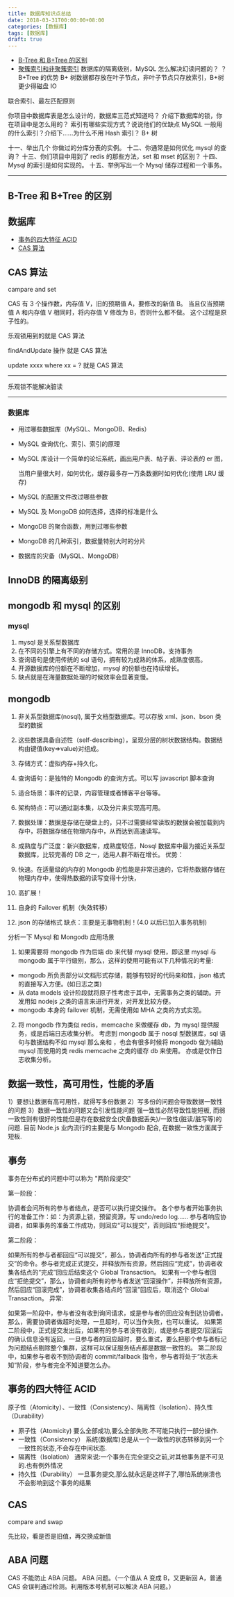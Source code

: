 ```yaml
---
title: 数据库知识点总结
date: 2018-03-31T00:00:00+08:00
categories: [数据库]
tags: [数据库]
draft: true
---
```


- [B-Tree 和 B+Tree 的区别](#B-Tree和B+Tree的区别)
- [聚簇索引和非聚簇索引](#聚簇索引和非聚簇索引)
  数据库的隔离级别，MySQL 怎么解决幻读问题的？
  ？B+Tree 的优势
  B+ 树数据都存放在叶子节点，非叶子节点只存放索引，B+树更少得磁盘 IO

联合索引、最左匹配原则

你项目中数据库表是怎么设计的，数据库三范式知道吗？
介绍下数据库的锁，你在项目中是怎么用的？
索引有哪些实现方式？说说他们的优缺点
MySQL 一般用的什么索引？介绍下......为什么不用 Hash 索引？
B+ 树

十一、举出几个 你做过的分库分表的实例。
十二、你通常是如何优化 mysql 的查询？
十三、你们项目中用到了 redis 的那些方法，set 和 mset 的区别？
十四、Mysql 的索引是如何实现的。
十五、举例写出一个 Mysql 储存过程和一个事务。

---

## B-Tree 和 B+Tree 的区别

## 数据库

- [事务的四大特征 ACID](#事务的四大特征ACID)
- [CAS 算法](#CAS算法)

## CAS 算法

campare and set

CAS 有 3 个操作数，内存值 V，旧的预期值 A，要修改的新值 B。
当且仅当预期值 A 和内存值 V 相同时，将内存值 V 修改为 B，否则什么都不做。
这个过程是原子性的。

乐观锁用到的就是 CAS 算法

findAndUpdate 操作 就是 CAS 算法

update xxxx where xx = ? 就是 CAS 算法

---

乐观锁不能解决脏读

---

### 数据库

- 用过哪些数据库（MySQL、MongoDB、Redis）

- MySQL 查询优化、索引、索引的原理

- MySQL 库设计一个简单的论坛系统，画出用户表、帖子表、评论表的 er 图，

  当用户量很大时，如何优化，缓存最多存一万条数据时如何优化(使用 LRU 缓存)

- MySQL 的配置文件改过哪些参数

- MySQL 及 MongoDB 如何选择，选择的标准是什么

- MongoDB 的聚合函数，用到过哪些参数

- MongoDB 的几种索引，数据量特别大时的分片

- 数据库的灾备（MySQL、MongoDB）

## InnoDB 的隔离级别

## mongodb 和 mysql 的区别

### mysql

1. mysql 是关系型数据库
2. 在不同的引擎上有不同的存储方式。常用的是 InnoDB，支持事务
3. 查询语句是使用传统的 sql 语句，拥有较为成熟的体系，成熟度很高。
4. 开源数据库的份额在不断增加，mysql 的份额也在持续增长。
5. 缺点就是在海量数据处理的时候效率会显著变慢。

## mongodb

1. 非关系型数据库(nosql), 属于文档型数据库。可以存放 xml、json、bson 类型的数据
2. 这些数据具备自述性（self-describing），呈现分层的树状数据结构。数据结构由键值(key=>value)对组成。
3. 存储方式：虚拟内存+持久化。
4. 查询语句：是独特的 Mongodb 的查询方式。可以写 javascript 脚本查询
5. 适合场景：事件的记录，内容管理或者博客平台等等。
6. 架构特点：可以通过副本集，以及分片来实现高可用。
7. 数据处理：数据是存储在硬盘上的，只不过需要经常读取的数据会被加载到内存中，将数据存储在物理内存中，从而达到高速读写。
8. 成熟度与广泛度：新兴数据库，成熟度较低，Nosql 数据库中最为接近关系型数据库，比较完善的 DB 之一，适用人群不断在增长。
   优势：

9. 快速。在适量级的内存的 Mongodb 的性能是非常迅速的，它将热数据存储在物理内存中，使得热数据的读写变得十分快，
10. 高扩展！
11. 自身的 Failover 机制（失效转移）
12. json 的存储格式
    缺点：主要是无事物机制！(4.0 以后已加入事务机制)

分析一下 Mysql 和 Mongodb 应用场景

1. 如果需要将 mongodb 作为后端 db 来代替 mysql 使用，即这里 mysql 与 mongodb 属于平行级别，那么，这样的使用可能有以下几种情况的考量:

- mongodb 所负责部分以文档形式存储，能够有较好的代码亲和性，json 格式的直接写入方便。(如日志之类)
- 从 data models 设计阶段就将原子性考虑于其中，无需事务之类的辅助。开发用如 nodejs 之类的语言来进行开发，对开发比较方便。
- mongodb 本身的 failover 机制，无需使用如 MHA 之类的方式实现。

2. 将 mongodb 作为类似 redis，memcache 来做缓存 db，为 mysql 提供服务，或是后端日志收集分析。
   考虑到 mongodb 属于 nosql 型数据库，sql 语句与数据结构不如 mysql 那么亲和 ，也会有很多时候将 mongodb 做为辅助 mysql 而使用的类 redis memcache 之类的缓存 db 来使用。
   亦或是仅作日志收集分析。

## 数据一致性，高可用性，性能的矛盾

1）要想让数据有高可用性，就得写多份数据
2）写多份的问题会导致数据一致性的问题
3）数据一致性的问题又会引发性能问题
强一致性必然导致性能短板, 而弱一致性则有很好的性能但是存在数据安全(灾备数据丢失)/一致性(脏读/脏写等)的问题.
目前 Node.js 业内流行的主要是与 Mongodb 配合, 在数据一致性方面属于短板.

## 事务

事务在分布式的问题中可以称为 "两阶段提交"

第一阶段：

协调者会问所有的参与者结点，是否可以执行提交操作。
各个参与者开始事务执行的准备工作：如：为资源上锁，预留资源，写 undo/redo log……
参与者响应协调者，如果事务的准备工作成功，则回应“可以提交”，否则回应“拒绝提交”。

第二阶段：

如果所有的参与者都回应“可以提交”，那么，协调者向所有的参与者发送“正式提交”的命令。参与者完成正式提交，并释放所有资源，然后回应“完成”，协调者收集各结点的“完成”回应后结束这个 Global Transaction。
如果有一个参与者回应“拒绝提交”，那么，协调者向所有的参与者发送“回滚操作”，并释放所有资源，然后回应“回滚完成”，协调者收集各结点的“回滚”回应后，取消这个 Global Transaction。
异常:

如果第一阶段中，参与者没有收到询问请求，或是参与者的回应没有到达协调者。那么，需要协调者做超时处理，一旦超时，可以当作失败，也可以重试。
如果第二阶段中，正式提交发出后，如果有的参与者没有收到，或是参与者提交/回滚后的确认信息没有返回，一旦参与者的回应超时，要么重试，要么把那个参与者标记为问题结点剔除整个集群，这样可以保证服务结点都是数据一致性的。
第二阶段中，如果参与者收不到协调者的 commit/fallback 指令，参与者将处于“状态未知”阶段，参与者完全不知道要怎么办。

## 事务的四大特征 ACID

原子性（Atomicity）、一致性（Consistency）、隔离性（Isolation）、持久性（Durability）

- 原子性（Atomicity)
  要么全部成功,要么全部失败.不可能只执行一部分操作.
- 一致性（Consistency）
  系统(数据库)总是从一个一致性的状态转移到另一个一致性的状态,不会存在中间状态.
- 隔离性（Isolation）
  通常来说:一个事务在完全提交之前,对其他事务是不可见的.也有例外情况
- 持久性（Durability）
  一旦事务提交,那么就永远是这样子了,哪怕系统崩溃也不会影响到这个事务的结果

## CAS

compare and swap

先比较，看是否是旧值，再交换成新值

## ABA 问题

CAS 不能防止 ABA 问题。
ABA 问题。（一个值从 A 变成 B，又更新回 A，普通 CAS 会误判通过检测。利用版本号机制可以解决 ABA 问题。）
